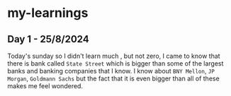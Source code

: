 # my-learnings
## Day 1  - 25/8/2024
Today's sunday so I didn't learn much , but not zero, I came to know that there is bank called `State Street` which is bigger than some of the largest banks and banking companies that I know. I know about `BNY Mellon`, `JP Morgan`, `Goldmann Sachs` but the fact that it is even bigger than all of these makes me feel wondered.
